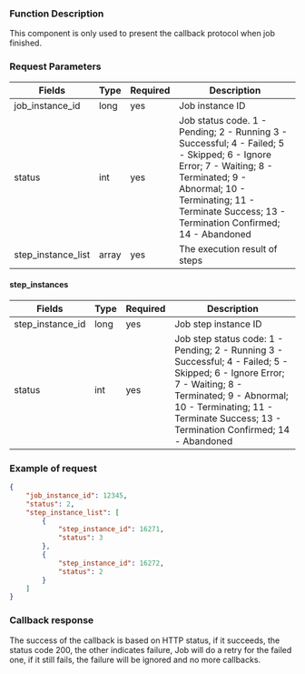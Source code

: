 ### Function Description

This component is only used to present the callback protocol when job finished.


### Request Parameters

| Fields |  Type  | Required | Description |
|-----------------|------------|--------|------------|
| job_instance_id | long   | yes   | Job instance ID |
| status       |  int       | yes   | Job status code. 1 - Pending; 2 - Running 3 - Successful; 4 - Failed; 5 - Skipped; 6 - Ignore Error; 7 - Waiting; 8 - Terminated; 9 - Abnormal; 10 - Terminating; 11 - Terminate Success; 13 - Termination Confirmed; 14 - Abandoned|
| step_instance_list | array     | yes  | The execution result of steps |

#### step_instances

| Fields |  Type  | Required | Description |
|-----------------|------------|--------|------------|
| step_instance_id | long   | yes  | Job step instance ID |
| status           | int    | yes  | Job step status code: 1 - Pending; 2 - Running 3 - Successful; 4 - Failed; 5 - Skipped; 6 - Ignore Error; 7 - Waiting; 8 - Terminated; 9 - Abnormal; 10 - Terminating; 11 - Terminate Success; 13 - Termination Confirmed; 14 - Abandoned|

### Example of request

```json
{
    "job_instance_id": 12345,
    "status": 2,
    "step_instance_list": [
        {
            "step_instance_id": 16271,
            "status": 3
        },
        {
            "step_instance_id": 16272,
            "status": 2
        }
    ]
}
```

### Callback response

The success of the callback is based on HTTP status, if it succeeds, the status code 200, the other indicates failure, Job will do a retry for the failed one, if it still fails, the failure will be ignored and no more callbacks.